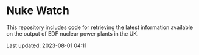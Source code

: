 # Nuke Watch

This repository includes code for retrieving the latest information available on the output of EDF nuclear power plants in the UK.

Last updated: 2023-08-01 04:11